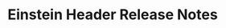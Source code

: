 <!-- Release notes authoring guidelines: http://keepachangelog.com/ -->

# Einstein Header Release Notes

<!-- ## [Unreleased] -->

<!--## [VERSION] - [RELEASE_DATE]-->
